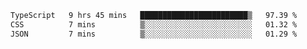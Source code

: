 <!--START_SECTION:waka-->

```txt
TypeScript   9 hrs 45 mins   ████████████████████████▒   97.39 %
CSS          7 mins          ▒░░░░░░░░░░░░░░░░░░░░░░░░   01.32 %
JSON         7 mins          ▒░░░░░░░░░░░░░░░░░░░░░░░░   01.29 %
```

<!--END_SECTION:waka-->
